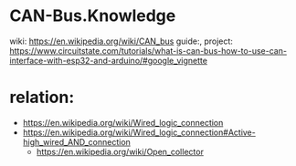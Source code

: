 # CAN-Bus.Knowledge
wiki: https://en.wikipedia.org/wiki/CAN_bus guide:, project: https://www.circuitstate.com/tutorials/what-is-can-bus-how-to-use-can-interface-with-esp32-and-arduino/#google_vignette

# relation:
- https://en.wikipedia.org/wiki/Wired_logic_connection
- https://en.wikipedia.org/wiki/Wired_logic_connection#Active-high_wired_AND_connection
  - https://en.wikipedia.org/wiki/Open_collector
